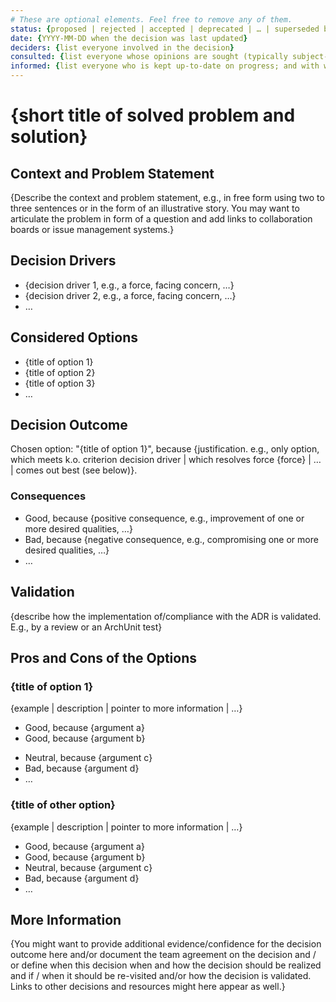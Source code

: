 ```yaml
---
# These are optional elements. Feel free to remove any of them.
status: {proposed | rejected | accepted | deprecated | … | superseded by [ADR-0005](0005-example.md)}
date: {YYYY-MM-DD when the decision was last updated}
deciders: {list everyone involved in the decision}
consulted: {list everyone whose opinions are sought (typically subject-matter experts); and with whom there is a two-way communication}
informed: {list everyone who is kept up-to-date on progress; and with whom there is a one-way communication}
---
```


# {short title of solved problem and solution}

## Context and Problem Statement

{Describe the context and problem statement, e.g., in free form using two to
three sentences or in the form of an illustrative story. You may want to
articulate the problem in form of a question and add links to collaboration
boards or issue management systems.}

<!-- This is an optional element. Feel free to remove. -->

## Decision Drivers

-   {decision driver 1, e.g., a force, facing concern, …}
-   {decision driver 2, e.g., a force, facing concern, …}
-   … <!-- numbers of drivers can vary -->

## Considered Options

-   {title of option 1}
-   {title of option 2}
-   {title of option 3}
-   … <!-- numbers of options can vary -->

## Decision Outcome

Chosen option: "{title of option 1}", because
{justification. e.g., only option, which meets k.o. criterion decision driver
| which resolves force {force} | … | comes out best (see below)}.

<!-- This is an optional element. Feel free to remove. -->

### Consequences

-   Good, because {positive consequence, e.g., improvement of one or more
    desired qualities, …}
-   Bad, because {negative consequence, e.g., compromising one or more
    desired qualities, …}
-   … <!-- numbers of consequences can vary -->

<!-- This is an optional element. Feel free to remove. -->

## Validation

{describe how the implementation of/compliance with the ADR is validated.
E.g., by a review or an ArchUnit test}

<!-- This is an optional element. Feel free to remove. -->

## Pros and Cons of the Options

### {title of option 1}

<!-- This is an optional element. Feel free to remove. -->

{example | description | pointer to more information | …}

-   Good, because {argument a}
-   Good, because {argument b}
<!-- use "neutral" if the given argument weights neither for good nor bad -->
-   Neutral, because {argument c}
-   Bad, because {argument d}
-   … <!-- numbers of pros and cons can vary -->

### {title of other option}

{example | description | pointer to more information | …}

-   Good, because {argument a}
-   Good, because {argument b}
-   Neutral, because {argument c}
-   Bad, because {argument d}
-   …

<!-- This is an optional element. Feel free to remove. -->

## More Information

{You might want to provide additional evidence/confidence for the decision
outcome here and/or document the team agreement on the decision and / or
define when this decision when and how the decision should be realized and
if / when it should be re-visited and/or how the decision is validated.
Links to other decisions and resources might here appear as well.}
